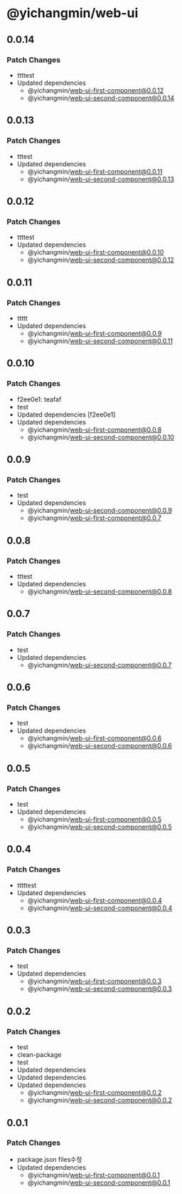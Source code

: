 # @yichangmin/web-ui

## 0.0.14

### Patch Changes

- ttttest
- Updated dependencies
  - @yichangmin/web-ui-first-component@0.0.12
  - @yichangmin/web-ui-second-component@0.0.14

## 0.0.13

### Patch Changes

- tttest
- Updated dependencies
  - @yichangmin/web-ui-first-component@0.0.11
  - @yichangmin/web-ui-second-component@0.0.13

## 0.0.12

### Patch Changes

- ttttest
- Updated dependencies
  - @yichangmin/web-ui-first-component@0.0.10
  - @yichangmin/web-ui-second-component@0.0.12

## 0.0.11

### Patch Changes

- ttttt
- Updated dependencies
  - @yichangmin/web-ui-first-component@0.0.9
  - @yichangmin/web-ui-second-component@0.0.11

## 0.0.10

### Patch Changes

- f2ee0e1: teafaf
- test
- Updated dependencies [f2ee0e1]
- Updated dependencies
  - @yichangmin/web-ui-first-component@0.0.8
  - @yichangmin/web-ui-second-component@0.0.10

## 0.0.9

### Patch Changes

- test
- Updated dependencies
  - @yichangmin/web-ui-second-component@0.0.9
  - @yichangmin/web-ui-first-component@0.0.7

## 0.0.8

### Patch Changes

- tttest
- Updated dependencies
  - @yichangmin/web-ui-second-component@0.0.8

## 0.0.7

### Patch Changes

- test
- Updated dependencies
  - @yichangmin/web-ui-second-component@0.0.7

## 0.0.6

### Patch Changes

- test
- Updated dependencies
  - @yichangmin/web-ui-first-component@0.0.6
  - @yichangmin/web-ui-second-component@0.0.6

## 0.0.5

### Patch Changes

- test
- Updated dependencies
  - @yichangmin/web-ui-first-component@0.0.5
  - @yichangmin/web-ui-second-component@0.0.5

## 0.0.4

### Patch Changes

- tttttest
- Updated dependencies
  - @yichangmin/web-ui-first-component@0.0.4
  - @yichangmin/web-ui-second-component@0.0.4

## 0.0.3

### Patch Changes

- test
- Updated dependencies
  - @yichangmin/web-ui-first-component@0.0.3
  - @yichangmin/web-ui-second-component@0.0.3

## 0.0.2

### Patch Changes

- test
- clean-package
- test
- Updated dependencies
- Updated dependencies
- Updated dependencies
  - @yichangmin/web-ui-first-component@0.0.2
  - @yichangmin/web-ui-second-component@0.0.2

## 0.0.1

### Patch Changes

- package.json files수정
- Updated dependencies
  - @yichangmin/web-ui-first-component@0.0.1
  - @yichangmin/web-ui-second-component@0.0.1
